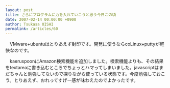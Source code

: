 ```yaml
---
layout: post
title: さらにプログラムに力を入れていこうと思う今日この頃
date: 2007-02-14 00:00:00 +0900
author: Tsukasa OISHI
permalink: /articles/60
---
```



　VMware+ubuntuはとりあえず封印です。開発に使うならcoLinux+puttyが軽快なのです。  

　kaeruspoonにAmazon検索機能を追加しました。検索機能よりも、その結果をtextareaに書き込むところでちょっとハマってしまいました。javascriptはまだちゃんと勉強してないので探りながら使っている状態です。今度勉強しておこう。とりあえず、おれってすげー感が味わえたのでよかったです。  

